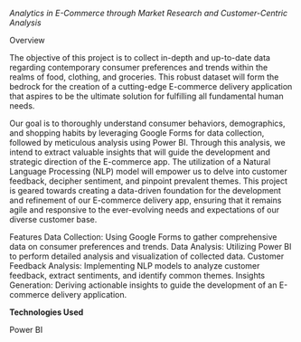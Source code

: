*Analytics in E-Commerce through Market Research and Customer-Centric Analysis*


Overview



The objective of this project is to collect in-depth and up-to-date data regarding contemporary consumer preferences and trends within the realms of food, clothing, and groceries. This robust dataset will form the bedrock for the creation of a cutting-edge E-commerce delivery application that aspires to be the ultimate solution for fulfilling all fundamental human needs.

Our goal is to thoroughly understand consumer behaviors, demographics, and shopping habits by leveraging Google Forms for data collection, followed by meticulous analysis using Power BI. Through this analysis, we intend to extract valuable insights that will guide the development and strategic direction of the E-commerce app. The utilization of a Natural Language Processing (NLP) model will empower us to delve into customer feedback, decipher sentiment, and pinpoint prevalent themes. This project is geared towards creating a data-driven foundation for the development and refinement of our E-commerce delivery app, ensuring that it remains agile and responsive to the ever-evolving needs and expectations of our diverse customer base.

Features
Data Collection: Using Google Forms to gather comprehensive data on consumer preferences and trends.
Data Analysis: Utilizing Power BI to perform detailed analysis and visualization of collected data.
Customer Feedback Analysis: Implementing NLP models to analyze customer feedback, extract sentiments, and identify common themes.
Insights Generation: Deriving actionable insights to guide the development of an E-commerce delivery application.

**Technologies Used**

Power BI
